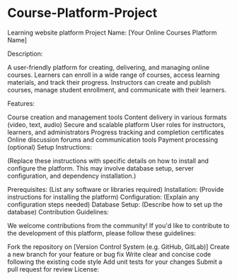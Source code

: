 # Course-Platform-Project
Learning website platform 
Project Name: [Your Online Courses Platform Name]

Description:

A user-friendly platform for creating, delivering, and managing online courses. Learners can enroll in a wide range of courses, access learning materials, and track their progress. Instructors can create and publish courses, manage student enrollment, and communicate with their learners.

Features:

Course creation and management tools
Content delivery in various formats (video, text, audio)
Secure and scalable platform
User roles for instructors, learners, and administrators
Progress tracking and completion certificates
Online discussion forums and communication tools
Payment processing (optional)
Setup Instructions:

(Replace these instructions with specific details on how to install and configure the platform. This may involve database setup, server configuration, and dependency installation.)

Prerequisites: (List any software or libraries required)
Installation: (Provide instructions for installing the platform)
Configuration: (Explain any configuration steps needed)
Database Setup: (Describe how to set up the database)
Contribution Guidelines:

We welcome contributions from the community! If you'd like to contribute to the development of this platform, please follow these guidelines:

Fork the repository on [Version Control System (e.g. GitHub, GitLab)]
Create a new branch for your feature or bug fix
Write clear and concise code following the existing code style
Add unit tests for your changes
Submit a pull request for review
License:

